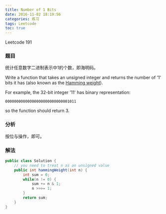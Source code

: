 ```yaml
---
title: Number of 1 Bits
date: 2016-11-02 18:19:56
categories: 练习
tags: Leetcode
toc: true
---
```


Leetcode 191

### 题目

统计任意数字二进制表示中1的个数，即海明码。

Write a function that takes an unsigned integer and returns the number of ’1' bits it has (also known as the [Hamming weight](http://en.wikipedia.org/wiki/Hamming_weight)).

For example, the 32-bit integer ’11' has binary representation:

```
00000000000000000000000000001011
```

so the function should return 3.

### 分析

按位与操作，即可。

### 解法

```java
public class Solution {
    // you need to treat n as an unsigned value
    public int hammingWeight(int n) {
        int sum = 0;
        while(n != 0) {
            sum += n & 1;
            n >>>= 1;
        }
        return sum;
    }
}
```